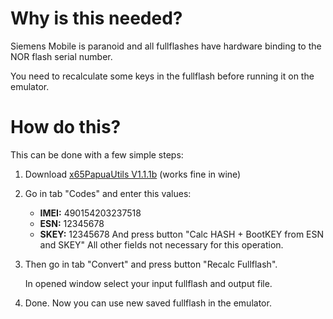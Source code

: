 # Why is this needed?

Siemens Mobile is paranoid and all fullflashes have hardware binding to the NOR flash serial number.

You need to recalculate some keys in the fullflash before running it on the emulator.

# How do this?

This can be done with a few simple steps:

1. Download [x65PapuaUtils V1.1.1b](https://web.archive.org/web/20120711125854/http://forum.allsiemens.com/download.php?id=67331) (works fine in wine)
2. Go in tab "Codes" and enter this values:
    - **IMEI:** 490154203237518
    - **ESN:** 12345678
    - **SKEY:** 12345678
    And press button "Calc HASH + BootKEY from ESN and SKEY"
    All other fields not necessary for this operation.

3. Then go in tab "Convert" and press button "Recalc Fullflash".
    
   In opened window select your input fullflash and output file.

5. Done. Now you can use new saved fullflash in the emulator.
